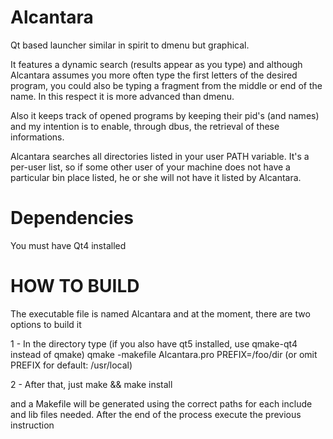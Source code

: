 Alcantara
=========

Qt based launcher similar in spirit to dmenu but graphical.

It features a dynamic search (results appear as you type) and although Alcantara assumes you more often type the first letters of the desired program, 
you could also be typing a fragment from the middle or end of the name. In this respect it is more advanced than dmenu.

Also it keeps track of opened programs by keeping their pid's (and names) and my intention is to enable, through dbus, the retrieval of
these informations. 

Alcantara searches all directories listed in your user PATH variable. It's a per-user list, so if some other user of your machine does not have a particular bin place listed, he or she will not have it listed by Alcantara.


Dependencies
=============

You must have Qt4 installed 


HOW TO BUILD
============

The executable file is named Alcantara and at the moment, there are two options to build it

1 - In the directory type (if you also have qt5 installed, use qmake-qt4 instead of qmake)
qmake -makefile Alcantara.pro PREFIX=/foo/dir (or omit PREFIX for default: /usr/local)

2 - After that, just make && make install

and a Makefile will be generated using the correct paths for each include and lib files needed. After the end of the process execute the previous instruction


